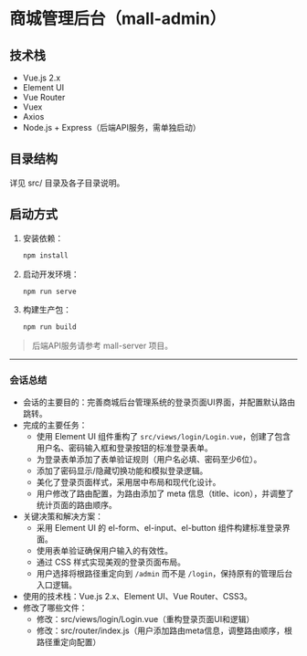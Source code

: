 # 商城管理后台（mall-admin）

## 技术栈
- Vue.js 2.x
- Element UI
- Vue Router
- Vuex
- Axios
- Node.js + Express（后端API服务，需单独启动）

## 目录结构
详见 src/ 目录及各子目录说明。

## 启动方式
1. 安装依赖：
   ```bash
   npm install
   ```
2. 启动开发环境：
   ```bash
   npm run serve
   ```
3. 构建生产包：
   ```bash
   npm run build
   ```

> 后端API服务请参考 mall-server 项目。

---
### 会话总结
- 会话的主要目的：完善商城后台管理系统的登录页面UI界面，并配置默认路由跳转。
- 完成的主要任务：
  - 使用 Element UI 组件重构了 `src/views/login/Login.vue`，创建了包含用户名、密码输入框和登录按钮的标准登录表单。
  - 为登录表单添加了表单验证规则（用户名必填、密码至少6位）。
  - 添加了密码显示/隐藏切换功能和模拟登录逻辑。
  - 美化了登录页面样式，采用居中布局和现代化设计。
  - 用户修改了路由配置，为路由添加了 meta 信息（title、icon），并调整了统计页面的路由顺序。
- 关键决策和解决方案：
  - 采用 Element UI 的 el-form、el-input、el-button 组件构建标准登录界面。
  - 使用表单验证确保用户输入的有效性。
  - 通过 CSS 样式实现美观的登录页面布局。
  - 用户选择将根路径重定向到 `/admin` 而不是 `/login`，保持原有的管理后台入口逻辑。
- 使用的技术栈：Vue.js 2.x、Element UI、Vue Router、CSS3。
- 修改了哪些文件：
  - 修改：src/views/login/Login.vue（重构登录页面UI和逻辑）
  - 修改：src/router/index.js（用户添加路由meta信息，调整路由顺序，根路径重定向配置） 